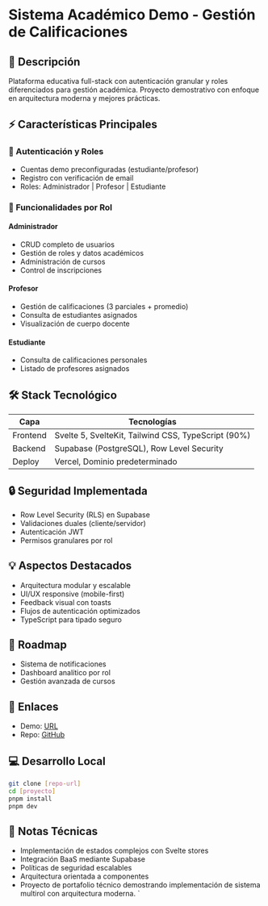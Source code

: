 # Sistema Académico Demo - Gestión de Calificaciones

## 🎯 Descripción

Plataforma educativa full-stack con autenticación granular y roles diferenciados para gestión académica. Proyecto demostrativo con enfoque en arquitectura moderna y mejores prácticas.

## ⚡ Características Principales

### 🔐 Autenticación y Roles

- Cuentas demo preconfiguradas (estudiante/profesor)
- Registro con verificación de email
- Roles: Administrador | Profesor | Estudiante

### 👥 Funcionalidades por Rol

#### Administrador

- CRUD completo de usuarios
- Gestión de roles y datos académicos
- Administración de cursos
- Control de inscripciones

#### Profesor

- Gestión de calificaciones (3 parciales + promedio)
- Consulta de estudiantes asignados
- Visualización de cuerpo docente

#### Estudiante

- Consulta de calificaciones personales
- Listado de profesores asignados

## 🛠️ Stack Tecnológico

| Capa     | Tecnologías                                         |
| -------- | --------------------------------------------------- |
| Frontend | Svelte 5, SvelteKit, Tailwind CSS, TypeScript (90%) |
| Backend  | Supabase (PostgreSQL), Row Level Security           |
| Deploy   | Vercel, Dominio predeterminado                      |

## 🔒 Seguridad Implementada

- Row Level Security (RLS) en Supabase
- Validaciones duales (cliente/servidor)
- Autenticación JWT
- Permisos granulares por rol

## 💡 Aspectos Destacados

- Arquitectura modular y escalable
- UI/UX responsive (mobile-first)
- Feedback visual con toasts
- Flujos de autenticación optimizados
- TypeScript para tipado seguro

## 🚧 Roadmap

- Sistema de notificaciones
- Dashboard analítico por rol
- Gestión avanzada de cursos

## 🔗 Enlaces

- Demo: [URL](https://sistema-de-gestion-academica.vercel.app/)
- Repo: [GitHub](https://github.com/IvanGabrielYarupaitanRivera/SistemaDeGestionAcademica)

## 💻 Desarrollo Local

```bash
git clone [repo-url]
cd [proyecto]
pnpm install
pnpm dev
```

## 📝 Notas Técnicas

- Implementación de estados complejos con Svelte stores
- Integración BaaS mediante Supabase
- Políticas de seguridad escalables
- Arquitectura orientada a componentes
- Proyecto de portafolio técnico demostrando implementación de sistema multirol con arquitectura moderna. `
